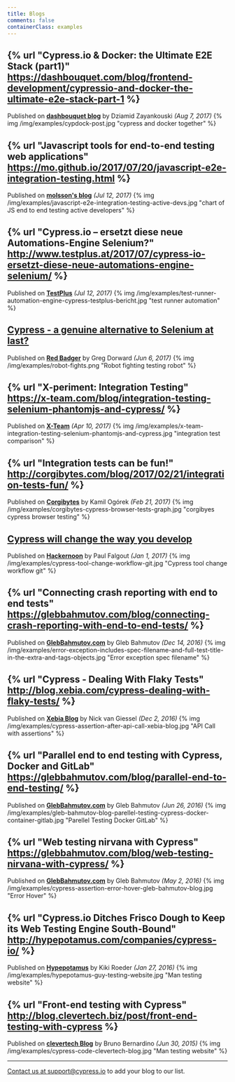 ```yaml
---
title: Blogs
comments: false
containerClass: examples
---
```


## {% url "Cypress.io & Docker: the Ultimate E2E Stack (part1)" https://dashbouquet.com/blog/frontend-development/cypressio-and-docker-the-ultimate-e2e-stack-part-1 %}

Published on [**dashbouquet blog**](https://dashbouquet.com/blog) by Dziamid Zayankouski *(Aug 7, 2017)*
{% img /img/examples/cypdock-post.jpg "cypress and docker together" %}

## {% url "Javascript tools for end-to-end testing web applications" https://mo.github.io/2017/07/20/javascript-e2e-integration-testing.html %}

Published on [**molsson's blog**](https://mo.github.io/) *(Jul 12, 2017)*
{% img /img/examples/javascript-e2e-integration-testing-active-devs.jpg "chart of JS end to end testing active developers" %}

## {% url "Cypress.io – ersetzt diese neue Automations-Engine Selenium?" http://www.testplus.at/2017/07/cypress-io-ersetzt-diese-neue-automations-engine-selenium/ %}

Published on [**TestPlus**](http://www.testplus.at/) *(Jul 12, 2017)*
{% img /img/examples/test-runner-automation-engine-cypress-testplus-bericht.jpg "test runner automation" %}

## [Cypress - a genuine alternative to Selenium at last?](https://red-badger.com/blog/2017/6/16/cypress-a-genuine-alternative-to-selenium-at-last)

Published on [**Red Badger**](https://red-badger.com/blog) by Greg Dorward *(Jun 6, 2017)*
{% img /img/examples/robot-fights.png "Robot fighting testing robot" %}

## {% url "X-periment: Integration Testing" https://x-team.com/blog/integration-testing-selenium-phantomjs-and-cypress/ %}

Published on [**X-Team**](https://x-team.com) *(Apr 10, 2017)*
{% img /img/examples/x-team-integration-testing-selenium-phantomjs-and-cypress.jpg "integration test comparison" %}

## {% url "Integration tests can be fun!" http://corgibytes.com/blog/2017/02/21/integration-tests-fun/ %}

Published on [**Corgibytes**](http://corgibytes.com/blog) by Kamil Ogórek *(Feb 21, 2017)*
{% img /img/examples/corgibytes-cypress-browser-tests-graph.jpg "corgibyes cypress browser testing" %}

## [Cypress will change the way you develop](https://hackernoon.com/cypress-will-change-the-way-you-develop-47a194d2a33f)

Published on [**Hackernoon**](https://hackernoon.com) by Paul Falgout *(Jan 1, 2017)*
{% img /img/examples/cypress-tool-change-workflow-git.jpg "Cypress tool change workflow git" %}

## {% url "Connecting crash reporting with end to end tests" https://glebbahmutov.com/blog/connecting-crash-reporting-with-end-to-end-tests/ %}

Published on [**GlebBahmutov.com**](https://glebbahmutov.com/blog) by Gleb Bahmutov *(Dec 14, 2016)*
{% img /img/examples/error-exception-includes-spec-filename-and-full-test-title-in-the-extra-and-tags-objects.jpg "Error exception spec filename" %}

## {% url "Cypress - Dealing With Flaky Tests" http://blog.xebia.com/cypress-dealing-with-flaky-tests/ %}

Published on [**Xebia Blog**](http://blog.xebia.com) by Nick van Giessel *(Dec 2, 2016)*
{% img /img/examples/cypress-assertion-after-api-call-xebia-blog.jpg "API Call with assertions" %}

## {% url "Parallel end to end testing with Cypress, Docker and GitLab" https://glebbahmutov.com/blog/parallel-end-to-end-testing/ %}

Published on [**GlebBahmutov.com**](https://glebbahmutov.com/blog) by Gleb Bahmutov *(Jun 26, 2016)*
{% img /img/examples/gleb-bahmutov-blog-parellel-testing-cypress-docker-container-gitlab.jpg "Parellel Testing Docker GitLab" %}

## {% url "Web testing nirvana with Cypress" https://glebbahmutov.com/blog/web-testing-nirvana-with-cypress/ %}

Published on [**GlebBahmutov.com**](https://glebbahmutov.com/blog) by Gleb Bahmutov *(May 2, 2016)*
{% img /img/examples/cypress-assertion-error-hover-gleb-bahmutov-blog.jpg "Error Hover" %}

## {% url "Cypress.io Ditches Frisco Dough to Keep its Web Testing Engine South-Bound" http://hypepotamus.com/companies/cypress-io/ %}

Published on [**Hypepotamus**](http://hypepotamus.com) by Kiki Roeder *(Jan 27, 2016)*
{% img /img/examples/hypepotamus-guy-testing-website.jpg "Man testing website" %}

## {% url "Front-end testing with Cypress" http://blog.clevertech.biz/post/front-end-testing-with-cypress %}

Published on [**clevertech Blog**](http://blog.clevertech.biz) by Bruno Bernardino *(Jun 30, 2015)*
{% img /img/examples/cypress-code-clevertech-blog.jpg "Man testing website" %}

***

[Contact us at support@cypress.io](mailto:support@cypress.io) to add your blog to our list.
